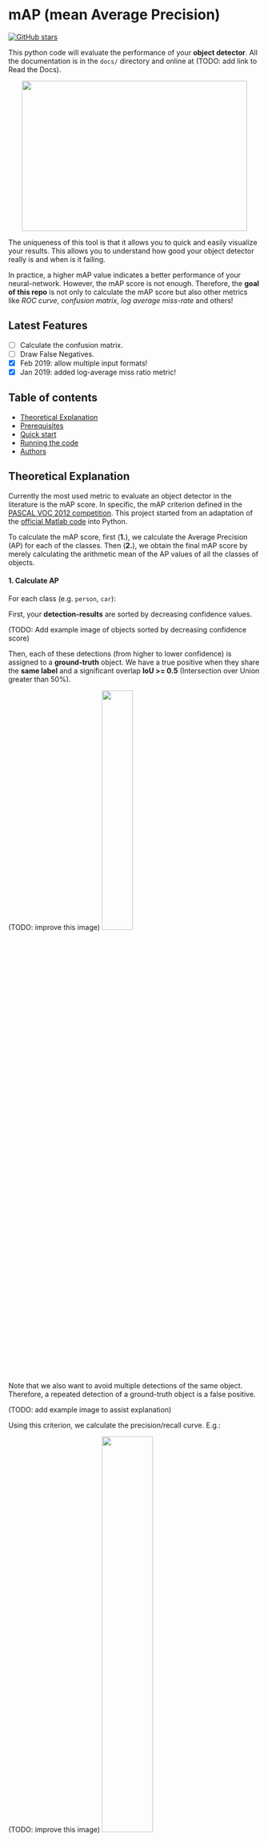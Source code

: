 # mAP (mean Average Precision)

[![GitHub stars](https://img.shields.io/github/stars/Cartucho/mAP.svg?style=social&label=Stars)](https://github.com/Cartucho/mAP)

This python code will evaluate the performance of your **object detector**. All the documentation is in the `docs/` directory and online at (TODO: add link to Read the Docs).

<p align="center">
  <img src="https://user-images.githubusercontent.com/15831541/37559643-6738bcc8-2a21-11e8-8a07-ed836f19c5d9.gif" width="450" height="300" />
</p>

The uniqueness of this tool is that it allows you to quick and easily visualize your results. This allows you to understand how good your object detector really is and when is it failing.

In practice, a higher mAP value indicates a better performance of your neural-network. However, the mAP score is not enough. Therefore, the **goal of this repo** is not only to calculate the mAP score but also other metrics like *ROC curve*, *confusion matrix*, *log average miss-rate* and others!

## Latest Features

- [ ] Calculate the confusion matrix.
- [ ] Draw False Negatives.
- [x] Feb 2019: allow multiple input formats!
- [x] Jan 2019: added log-average miss ratio metric!

## Table of contents

- [Theoretical Explanation](#theoretical-explanation)
- [Prerequisites](#prerequisites)
- [Quick start](#quick-start)
- [Running the code](#running-the-code)
- [Authors](#authors)

## Theoretical Explanation
Currently the most used metric to evaluate an object detector in the literature is the mAP score. In specific, the mAP criterion defined in the [PASCAL VOC 2012 competition](http://host.robots.ox.ac.uk/pascal/VOC/voc2012/). This project started from an adaptation of the [official Matlab code](http://host.robots.ox.ac.uk/pascal/VOC/voc2012/#devkit) into Python.

To calculate the mAP score, first (**1.**), we calculate the Average Precision (AP) for each of the classes. Then (**2.**), we obtain the final mAP score by merely calculating the arithmetic mean of the AP values of all the classes of objects.

#### 1. Calculate AP

For each class (e.g. `person`, `car`):

First, your **detection-results** are sorted by decreasing confidence values.

(TODO: Add example image of objects sorted by decreasing confidence score)

Then, each of these detections (from higher to lower confidence) is assigned to a **ground-truth** object. We have a true positive when they share the **same label** and a significant overlap **IoU >= 0.5** (Intersection over Union greater than 50%).

(TODO: improve this image)
<img src="https://user-images.githubusercontent.com/15831541/37725175-45b9e1a6-2d2a-11e8-8c15-2fb4d716ca9a.png" width="35%" height="35%" />

Note that we also want to avoid multiple detections of the same object. Therefore, a repeated detection of a ground-truth object is a false positive.

(TODO: add example image to assist explanation)

Using this criterion, we calculate the precision/recall curve. E.g.:

(TODO: improve this image)
<img src="https://user-images.githubusercontent.com/15831541/43008995-64dd53ce-8c34-11e8-8a2c-4567b1311910.png" width="45%" height="45%" />

Then we compute a version of the measured precision/recall curve with **precision monotonically decreasing** (shown in light red), by setting the precision for recall `r` to the maximum precision obtained for any recall `r' > r`.

Finally, we compute the AP as the **area under this curve** (shown in light blue) by numerical integration.
No approximation is involved since the curve is piecewise constant.

#### 2. Calculate mAP

We calculate the mean of all the AP's, resulting in an mAP value from 0 to 100%. E.g:

<img src="https://user-images.githubusercontent.com/15831541/38933241-5f9556ae-4310-11e8-9d47-cb205f9b103b.png"/>

<img src="https://user-images.githubusercontent.com/15831541/38933180-366b6fca-4310-11e8-99b9-17ad4b159b86.png" />

## Prerequisites

You need to install:
- [Python](https://www.python.org/downloads/)

Optional:
- **plot** the results by [installing Matplotlib](https://matplotlib.org/users/installing.html) - Linux, macOS and Windows:
    1. `python -mpip install -U pip`
    2.  `python -mpip install -U matplotlib`
-  show **animation** by installing [OpenCV](https://www.opencv.org/):
    1. `python -mpip install -U pip`
    2. `python -mpip install -U opencv-python`

TODO: add a quick way to install everything and add tqdm and numpy

## Quick-start

(TODO: add a release version)
To start using the mAP you need to clone the repo:

```
git clone https://github.com/Cartucho/mAP
```

## Running the code

We made this code as flexible as possible for you, so for running the code it really depends on the object detector that you are using.
Please select the object detector that you are using from one of the following options:

<details>
  <summary><b>AlexeyAB/darknet</b></summary>
  <p><br>Step-by-step:</p>
  <ol>
    <li>Create a file <code>class.names</code> in the directory <code>mAP/input/</code> with your set of classes (one per line)</li>
    <li>Create the <code>ground-truth</code> files (explained below)</li>
    <li>Copy the <code>ground-truth</code> files (one per image) to the directory <code>mAP/input/ground-truth/</code></li>
    <li>Create the <code>results.txt</code> file (explained below)</li>
    <li>Copy the <code>resuts.txt</code> file to the directory <code>mAP/input/detection-results/</code></li>
    <li>(optional) Copy the images (corresponding to each ground-truth file) to the directory <code>mAP/input/images-optional/</code></li>
    <li>Run the code: <code>python main.py</code></li>
  </ol>
  <h5>2. Create the ground-truth files</h5>
  <p>The AlexeyAB's training/test files are in the YOLO format (a format that we support). So you can jump to step 3. If you need to label a new set of pictures in the YOLO format, you can use this tool in Python: <a href="https://github.com/Cartucho/OpenLabeling">OpenLabeling</a>.</p>
  <h5>4. Create the results.txt file</h5>
  <p>As explained in <a href="https://github.com/AlexeyAB/darknet#how-to-use-on-the-command-line">AlexeyAB repo's README</a> you can run the detector on a list of images and save the detection-results to a single <code>result.txt</code> file. An example is shown below:</p>
  <pre>
    <code>
    # Example: process a list of images `data/train.txt` using yolov3 COCO and save the results in a file: `result.txt`
    darknet.exe detector test cfg/coco.data yolov3.cfg yolov3.weights -dont_show -ext_output &lt; data/train.txt &gt; result.txt</code></pre>
</details>
<details>
  <summary><b>Darkflow</b></summary>
  <p><br>Step-by-step:</p>
  <ol>
    <li>Create the <code>ground-truth</code> files (explained below)</li>
    <li>Copy the <code>ground-truth</code> files (one per image) to the directory <code>mAP/input/ground-truth/</code></li>
    <li>Create the <code>detection-results</code> JSON files (explained below)</li>
    <li>Copy the JSON files (one per image) to the directory <code>mAP/input/detection-results/</code></li>
    <li>(optional) Copy the relevant images to the directory <code>mAP/input/images-optional/</code></li>
    <li>Run the code: <code>python main.py</code></li>
  </ol>
  <h5>1. Create the ground-truth files</h5>
  <p>The Darkflow training/test files are already in the PASCAL VOC format (one of the formats that we support). So you can just jump to step 2. Additionally, if you need to label a new set of pictures in the PASCAL VOC format you can use this tool in Python: <a href="https://github.com/Cartucho/OpenLabeling">OpenLabeling</a>.</p>
  <h5>3. Create the detection-results JSON files</h5>
  <p>As explained in the Darkflow repo's README you can run the detector on a set of images and save the detection-results to multiple JSON files (one of the formats that we support). So you can just jump to step 4 after running a command like:</p>
  <pre>
    <code>
    # Example: forward all images in sample_img/ using tiny yolo and JSON output
    flow --imgdir sample_img/ --model cfg/tiny-yolo.cfg --load bin/tiny-yolo.weights --json
    </code>
  </pre>
</details>
<details>
  <summary><b>PASCAL VOC</b></summary>
  <p><br>Step-by-step:</p>
  <ol>
    <li>Create the <code>ground-truth</code> files (explained below)</li>
    <li>Copy the <code>ground-truth</code> files (one per image) to the directory <code>mAP/input/ground-truth/</code></li>
    <li>Create the <code>detection-results</code> files (explained below)</li>
    <li>Copy the <code>detection-results</code> files (one per image) to the directory <code>mAP/input/detection-results/</code></li>
    <li>(optional) Copy the relevant images to the directory <code>mAP/input/images-optional/</code></li>
    <li>Run the code: <code>python main.py</code></li>
  </ol>
  <p>To run the code you must have one (1) <code>ground-truth</code> and one (1) <code>detection-results</code> file for each picture. These files must all have the same basename when without the extension (<code>.jpg</code>, <code>.txt</code>). For example <code>ground-truth/image_1.txt</code>, <code>detection-results/image_1.txt</code>, <code>image-optional/image_1.jpg</code> all share the same basename <code>image_1</code>.</p>
  <h5>1. Create the ground-truth files</h5>
  <p>The PASCAL VOC format is one of the formats that we support. So you can just jump to step 2. Additionally, if you need to label a new set of pictures in the PASCAL VOC format you can use this tool in Python: <a href="https://github.com/Cartucho/OpenLabeling">OpenLabeling</a>.</p>
  <h5>3. Create the detection-results files</h5>
  <p>The <code>detection-results</code> files can also be in the PASCAL VOC format.</p>
</details>
<details>
  <summary><b>pjreddie/darknet</b></summary>
  <p><br>Step-by-step:</p>
  <ol>
    <li>Edit the file <code>class.names</code> in the directory <code>mAP/input/</code> to your own set of classes (one per line)</li>
    <li>Create the <code>ground-truth</code> files (explained below)</li>
    <li>Copy the <code>ground-truth</code> files (one per image) to the directory <code>mAP/input/ground-truth/</code></li>
    <li>Create the <code>detection-results</code> files (explained below)</li>
    <li>Copy the <code>detection-results</code> files (one per image) to the directory <code>mAP/input/detection-results/</code></li>
    <li>(optional) Copy the relevant images to the directory <code>mAP/input/images-optional/</code></li>
    <li>Run the code: <code>python main.py</code></li>
  </ol>
  <h5>2. Create the ground-truth files</h5>
  <p>The pjreddie's training/test files are already in the YOLO format (one of the formats that we support). So you can just jump to step 3. Additionally, if you need to label a new set of pictures in the YOLO format you can use this tool in Python: <a href="https://github.com/Cartucho/OpenLabeling">OpenLabeling</a>.</p>
  <h5>4. Create the detection-results files</h5>
  <p>To store the <code>detection-results</code> files just copy the file <code>save_darknet_detection_results.py</code> in the directory <code>mAP/scripts/create_input_files/</code> to the <code>pjreddie/darknet/python</code> directory.</p>
  <p>Then just run that script inside the <code>pjreddie/darknet</code> directory:</p>
  <pre>
    <code>
    # Example: forward all images in data/image_folder/ using YOLOv2_VOC (you can also specify the --output folder, by default it will be darknet/results/)
    python python/save_darknet_detection_results.py --cfg 'cfg/yolov2-voc.cfg' --weights 'yolov2-voc.weights' --data 'cfg/voc.data' --input_dir data/image_folder
    </code>
  </pre>
</details>
<details>
  <summary><b>TODO: keras-yolo3</b></summary>
  <p>TODO If there is any keras-yolo3 user out there please open an issue and we will add this format! (:</p>
</details>
<details>
  <p><br>Step-by-step:</p>
  <ol>
    <li>Edit the file <code>class.names</code> in the directory <code>mAP/input/</code> to your own set of classes (one per line)</li>
    <li>Create the <code>ground-truth</code> files (explained below)</li>
    <li>Copy the <code>ground-truth</code> files (one per image) to the directory <code>mAP/input/ground-truth/</code></li>
    <li>Create the <code>detection-results</code> files (explained below)</li>
    <li>Copy the <code>detection-results</code> files (one per image) to the directory <code>mAP/input/detection-results/</code></li>
    <li>(optional) Copy the relevant images to the directory <code>mAP/input/images-optional/</code></li>
    <li>Run the code: <code>python main.py</code></li>
  </ol>
  <summary><b>other</b></summary>
  <p>To run the code you must have one (1) <code>ground-truth</code> and one (1) <code>detection-results</code> file for each picture. These files must all have the same basename when without the extension (<code>.jpg</code>, <code>.txt</code>). For example <code>ground-truth/image_1.txt</code>, <code>detection-results/image_1.txt</code>, <code>image-optional/image_1.jpg</code> all share the same basename <code>image_1</code>.</p>
  <p>The <code>ground-truth</code> and the <code>detection-results</code> files can be in multiple formats. Here we will explain one of them, the YOLO format, in detail. In the YOLO format, inside each <code>.txt</code> file there is one line for each object in an image.</p>
  <h5>2. Create the ground-truth files</h5>
  <p>Darknet YOLO wants a .txt file for each image with a line for each ground-truth object in the image that looks like:</p>
  <pre><code>&lt;class_index&gt; &lt;x_center&gt; &lt;y_center&gt; &lt;width&gt; &lt;height&gt;</code></pre>
  <p>, where <code>&lt;class_index&gt;</code> corresponds to index of the object's class from <code>0</code> to <code>#classes - 1</code> (remember that you first need to edit the file <code>input/class.names</code> to your own set of classes). The other values  <code>&lt;x_center&gt; &lt;y_center&gt; &lt;width&gt; &lt;height&gt;</code> correspond to the bounding box of each object. These dimensions are calculated relatively to the width and height of the image, so note that the values can range between 0 and 1.0. Also note that <code>&lt;x_center&gt; &lt;y_center&gt;</code> are the center of the bounding-box and not the top-left corner.</p>
  <p>If you need a tool to create the ground-truth you can use <a href="https://github.com/Cartucho/OpenLabeling">OpenLabeling</a>.</p>
  <p>E.g. <code>ground-truth/image_1.txt</code>:</p>
  <pre><code>
  19 0.504222905636 0.575432434082 0.376204467773 0.267504302979
  0  0.402410387993 0.424330688477 0.386157307943 0.353413604736
  1  0.413456357572 0.575212434082 0.376204467773 0.313203102979</code></pre>
  <h5>4. Create the detection-results files</h5>
  <p>The <code>detection-results</code> files have 1 (one) additional parameter when compared to the <code>ground-truth</code> files: the <code>&lt;confidence&gt;</code> score. This value represents the confidence score for each of the detected objects, so note that the values can range between 0 and 1.0.</p>
  <pre><code>&lt;class-index&gt; &lt;confidence&gt; &lt;x_center&gt; &lt;y_center&gt; &lt;width&gt; &lt;height&gt;</code></pre>
  <p>E.g. <code>detection-results/image_1.txt</code>:</p>
  <pre>
    <code>
      14 0.872790455818 0.325253814697 0.490553100586 0.421687042236 0.819358723958
      14 0.869335949421 0.499317230225 0.532302449544 0.2415572052 0.636518513997</code></pre>
</details>

## Authors:
* **João Cartucho** - Please give me your feedback via GitHub issues.

    Feel free to contribute

    [![GitHub contributors](https://img.shields.io/github/contributors/Cartucho/mAP.svg)](https://github.com/Cartucho/mAP/graphs/contributors)
